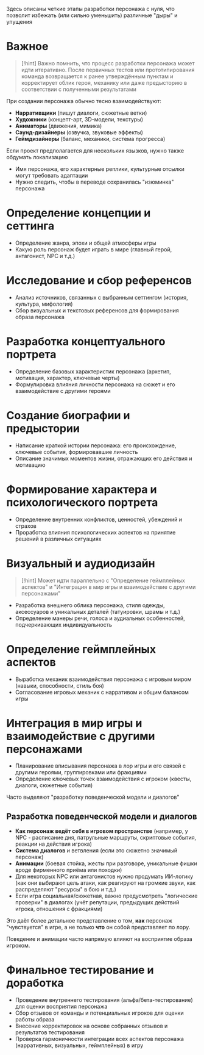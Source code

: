Здесь описаны четкие этапы разработки персонажа с нуля, что позволит избежать (или сильно уменьшить) различные "дыры" и упущения
# Важное
> [!hint] Важно помнить, что процесс разработки персонажа может идти итеративно. После первичных тестов или прототипирования команда возвращается к ранее утверждённым пунктам и корректирует облик героя, механику или даже предысторию в соответствии с полученными результатами

При создании персонажа обычно тесно взаимодействуют:
- **Нарративщики** (пишут диалоги, сюжетные ветки)
- **Художники** (концепт-арт, 3D-модели, текстуры)
- **Аниматоры** (движения, мимика)
- **Саунд-дизайнеры** (озвучка, звуковые эффекты)
- **Геймдизайнеры** (баланс, механики, система прогресса)

Если проект предполагается для нескольких язызков, нужно также обдумать локализацию

- Имя персонажа, его характерные реплики, культурные отсылки могут требовать адаптации
- Нужно следить, чтобы в переводе сохранилась "изюминка" персонажа
# Определение концепции и сеттинга
- Определение жанра, эпохи и общей атмосферы игры
- Какую роль персонаж будет играть в мире (главный герой, антагонист, NPC и т.д.)
# Исследование и сбор референсов
- Анализ источников, связанных с выбранным сеттингом (история, культура, мифология)
- Сбор визуальных и текстовых референсов для формирования образа персонажа
# Разработка концептуального портрета
- Определение базовых характеристик персонажа (архетип, мотивация, характер, ключевые черты)
- Формулировка влияния личности персонажа на сюжет и его взаимодействие с другими героями
# Создание биографии и предыстории
- Написание краткой истории персонажа: его происхождение, ключевые события, формировавшие личность
- Описание значимых моментов жизни, отражающих его действия и мотивацию
# Формирование характера и психологического портрета
- Определение внутренних конфликтов, ценностей, убеждений и страхов
- Проработка влияния психологических аспектов на принятие решений в различных ситуациях
# Визуальный и аудиодизайн
> [!hint] Может идти параллельно с "Определение геймплейных аспектов" и "Интеграция в мир игры и взаимодействие с другими персонажами"
- Разработка внешнего облика персонажа, стиля одежды, аксессуаров и уникальных деталей (татуировки, шрамы и т.д.)
- Определение манеры речи, голоса и аудиальных особенностей, подчеркивающих индивидуальность
# Определение геймплейных аспектов
- Выработка механик взаимодействия персонажа с игровым миром (навыки, способности, стиль боя)
- Согласование игровых механик с нарративом и общим балансом игры
# Интеграция в мир игры и взаимодействие с другими персонажами
- Планирование вписывания персонажа в лор игры и его связей с другими героями, группировками или фракциями
- Определение ключевых точек взаимодействия с игроком (квесты, диалоги, сюжетные события)

Часто выделяют "разработку поведенческой модели и диалогов"
## Разработка поведенческой модели и диалогов
- **Как персонаж ведёт себя в игровом пространстве** (например, у NPC - расписание дня, патрульные маршруты, скриптовые события, реакции на действия игрока)
- **Система диалогов** и ветвления (если это сюжетно значимый персонаж)
- **Анимации** (боевая стойка, жесты при разговоре, уникальные фишки вроде фирменного приёма или походки)
- Для некоторых NPC или антагонистов нужно продумать ИИ-логику (как они выбирают цель атаки, как реагируют на громкие звуки, как распределяют "ресурсы" в бою и т.д.)
- Если игра социальная/сюжетная, важно предусмотреть "логические проверки" в диалогах (учёт репутации, предыдущих действий игрока, отношения с фракциями)

Это даёт более детальное представление о том, **как** персонаж "чувствуется" в игре, а не только **что** он собой представляет по лору.

Поведение и анимации часто напрямую влияют на восприятие образа игроком.
# Финальное тестирование и доработка
- Проведение внутреннего тестирования (альфа/бета-тестирование) для оценки восприятия персонажа
- Сбор отзывов от команды и потенциальных игроков для оценки работы образа
- Внесение корректировок на основе собранных отзывов и результатов тестирования
- Проверка гармоничности интеграции всех аспектов персонажа (нарративных, визуальных, геймплейных) в игру
